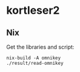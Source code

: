 # kortleser2


## Nix
Get the libraries and script:
```
nix-build -A omnikey
./result/read-omnikey
```
